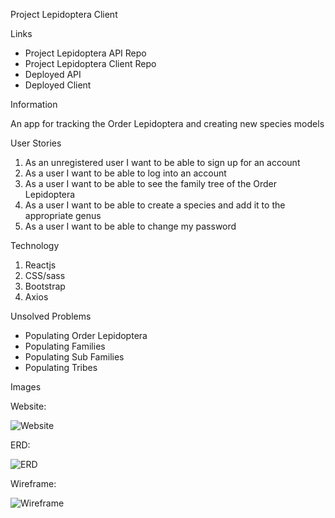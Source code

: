 Project Lepidoptera Client

Links

- Project Lepidoptera API Repo
- Project Lepidoptera Client Repo
- Deployed API
- Deployed Client

Information

An app for tracking the Order Lepidoptera and creating new species models

User Stories

1. As an unregistered user I want to be able to sign up for an account
2. As a user I want to be able to log into an account
3. As a user I want to be able to see the family tree of the Order Lepidoptera
4. As a user I want to be able to create a species and add it to the appropriate genus
5. As a user I want to be able to change my password

Technology

1. Reactjs
2. CSS/sass
3. Bootstrap
4. Axios

Unsolved Problems

- Populating Order Lepidoptera
- Populating Families
- Populating Sub Families
- Populating Tribes

Images

Website:

![Website](https://i.imgur.com/xYfTNw7.png)

ERD:

![ERD](https://imgur.com/a/HmzECFI)

Wireframe:

![Wireframe](https://imgur.com/a/Iyy9msw)
